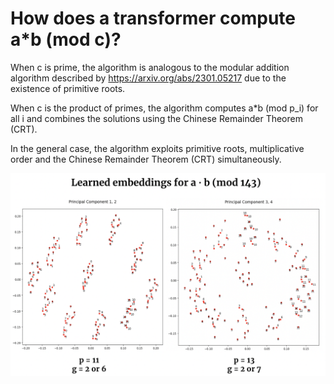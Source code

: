 # How does a transformer compute a*b (mod c)?

When c is prime, the algorithm is analogous to the modular addition algorithm described by https://arxiv.org/abs/2301.05217 due to the existence of primitive roots.

When c is the product of primes, the algorithm computes a*b (mod p_i) for all i and combines the solutions using the Chinese Remainder Theorem (CRT).

In the general case, the algorithm exploits primitive roots, multiplicative order and the Chinese Remainder Theorem (CRT) simultaneously.

<p align="center">
  <img src="https://github.com/amudide/multiplication/blob/main/figure.png" alt="Figure"/>
</p>

